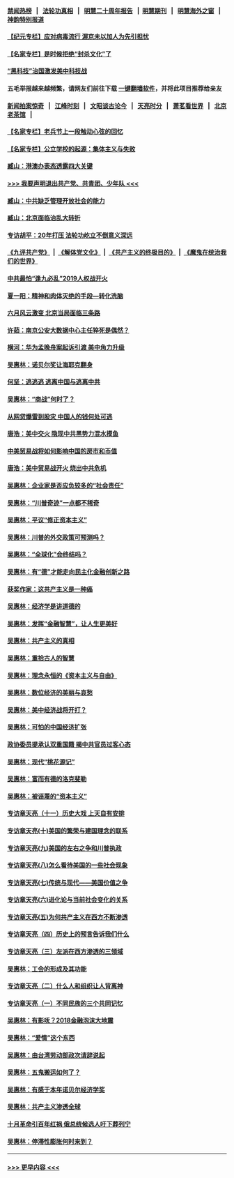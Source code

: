 #### [禁闻热榜](热点新闻.md?=0)  &nbsp;&nbsp;|&nbsp;&nbsp; [法轮功真相](https://github.com/gfw-breaker/truth/blob/master/README.md?=0) &nbsp;&nbsp;|&nbsp;&nbsp; [明慧二十周年报告](https://github.com/gfw-breaker/mh-reports/blob/master/README.md?=0) &nbsp;&nbsp;|&nbsp;&nbsp;[明慧期刊](https://github.com/gfw-breaker/mh-qikan) &nbsp;&nbsp;|&nbsp;&nbsp; [明慧海外之窗](https://github.com/gfw-breaker/mh-news/blob/master/README.md?=0) &nbsp;&nbsp;|&nbsp;&nbsp; [神韵特别报道](https://github.com/gfw-breaker/mh-news/blob/master/shenyun.md?=0)
#### [【纪元专栏】应对病毒流行 渥京未以加人为先引担忧](../pages/nsc423/n11875714.md?t=02240731) 
#### [【名家专栏】是时候拒绝“封杀文化”了](../pages/nsc423/n11814093.md?t=02240731) 
#### [“黑科技”治国激发美中科技战](../pages/nsc423/n11638056.md?t=02240731) 
#### 五毛举报越来越频繁，请网友们前往下载 [一键翻墙软件](https://github.com/gfw-breaker/ssr-accounts)，并将此项目推荐给亲友
#### [新闻拍案惊奇](https://github.com/gfw-breaker/banned-news/blob/master/pages/link4.md) &nbsp;&nbsp;|&nbsp;&nbsp; [江峰时刻](https://github.com/gfw-breaker/banned-news/blob/master/pages/link4.md) &nbsp;&nbsp;|&nbsp;&nbsp; [文昭谈古论今](https://github.com/gfw-breaker/banned-news/blob/master/pages/link4.md) &nbsp;&nbsp;|&nbsp;&nbsp; [天亮时分](https://github.com/gfw-breaker/banned-news/blob/master/pages/link4.md) &nbsp;&nbsp;|&nbsp;&nbsp; [萧茗看世界](https://github.com/gfw-breaker/banned-news/blob/master/pages/link4.md) &nbsp;&nbsp;|&nbsp;&nbsp; [北京老茶馆](https://github.com/gfw-breaker/banned-news/blob/master/pages/link4.md) &nbsp;&nbsp;|&nbsp;&nbsp; 
#### [【名家专栏】老兵节上一段触动心弦的回忆](../pages/nsc423/n11646016.md?t=02240731) 
#### [【名家专栏】公立学校的起源：集体主义与失败](../pages/nsc423/n11601833.md?t=02240731) 
#### [臧山：港澳办表态透露四大关键](../pages/nsc423/n11421628.md?t=02240731) 
#### [>>> 我要声明退出共产党、共青团、少年队 <<<](https://github.com/begood0513/goodnews/blob/master/quit/letter.md) 
#### [臧山：中共缺乏管理开放社会的能力](../pages/nsc423/n11407457.md?t=02240731) 
#### [臧山：北京面临治乱大转折](../pages/nsc423/n11406895.md?t=02240731) 
#### [专访胡平：20年打压 法轮功屹立不倒意义深远](../pages/nsc423/n11398800.md?t=02240731) 
#### [《九评共产党》](https://github.com/begood0513/9ping.md/blob/master/README.md) &nbsp;|&nbsp; [《解体党文化》](../../../../jtdwh.md/blob/master/README.md)  &nbsp;|&nbsp; [《共产主义的终极目的》](../../../../gczydzjmd.md/blob/master/README.md) &nbsp;|&nbsp; [《魔鬼在统治我们的世界》](../../../../mgztzwmdsj.md/blob/master/README.md) 
#### [中共最怕“逢九必乱”2019人权战开火](../pages/nsc423/n11385248.md?t=02240731) 
#### [夏一阳：精神和肉体灭绝的手段—转化洗脑](../pages/nsc423/n11368250.md?t=02240731) 
#### [六月风云激变 北京当局面临三条路](../pages/nsc423/n11313668.md?t=02240731) 
#### [许茹：南京公安大数据中心主任猝死是偶然？](../pages/nsc423/n11064744.md?t=02240731) 
#### [横河：华为孟晚舟案起诉引渡 美中角力升级](../pages/nsc423/n11027230.md?t=02240731) 
#### [吴惠林：诺贝尔奖让海耶克翻身](../pages/nsc423/n10890049.md?t=02240731) 
#### [何坚：逃逃逃 逃离中国与逃离中共](../pages/nsc423/n10592891.md?t=02240731) 
#### [吴惠林：“商战”何时了？](../pages/nsc423/n10573558.md?t=02240731) 
#### [从网贷爆雷到股灾 中国人的钱何处可逃](../pages/nsc423/n10572800.md?t=02240731) 
#### [唐浩：美中交火 隐现中共黑势力混水摸鱼](../pages/nsc423/n10544040.md?t=02240731) 
#### [中美贸易战将如何影响中国的房市和币值](../pages/nsc423/n10543697.md?t=02240731) 
#### [唐浩：美中贸易战开火 烧出中共危机](../pages/nsc423/n10540126.md?t=02240731) 
#### [吴惠林：企业家是否应负较多的“社会责任”](../pages/nsc423/n10535022.md?t=02240731) 
#### [吴惠林：“川普奇迹”一点都不稀奇](../pages/nsc423/n10512808.md?t=02240731) 
#### [吴惠林：平议“修正资本主义”](../pages/nsc423/n10495724.md?t=02240731) 
#### [吴惠林：川普的外交政策可预测吗？](../pages/nsc423/n10462387.md?t=02240731) 
#### [吴惠林：“全球化”会终结吗？](../pages/nsc423/n10452838.md?t=02240731) 
#### [吴惠林：有“德”才能走向民主化金融创新之路](../pages/nsc423/n10432292.md?t=02240731) 
#### [获奖作家：这共产主义是一种癌](../pages/nsc423/n10431541.md?t=02240731) 
#### [吴惠林：经济学是讲道德的](../pages/nsc423/n10398014.md?t=02240731) 
#### [吴惠林：发挥“金融智慧”，让人生更美好](../pages/nsc423/n10375019.md?t=02240731) 
#### [吴惠林：共产主义的真相](../pages/nsc423/n10351394.md?t=02240731) 
#### [吴惠林：重拾古人的智慧](../pages/nsc423/n10337691.md?t=02240731) 
#### [吴惠林：理念永恒的《资本主义与自由》](../pages/nsc423/n10316274.md?t=02240731) 
#### [吴惠林：数位经济的美丽与哀愁](../pages/nsc423/n10292946.md?t=02240731) 
#### [吴惠林：美中经济战将开打？](../pages/nsc423/n10258825.md?t=02240731) 
#### [吴惠林：可怕的中国经济扩张](../pages/nsc423/n10219147.md?t=02240731) 
#### [政协委员提承认双重国籍 揭中共官员过客心态](../pages/nsc423/n10208809.md?t=02240731) 
#### [吴惠林：现代“桃花源记”](../pages/nsc423/n10185234.md?t=02240731) 
#### [吴惠林：富而有德的洛克斐勒](../pages/nsc423/n10142264.md?t=02240731) 
#### [吴惠林：被诬蔑的“资本主义”](../pages/nsc423/n10124816.md?t=02240731) 
#### [专访章天亮（十一）历史大戏 上天自有安排](../pages/nsc423/n10094905.md?t=02240731) 
#### [专访章天亮(十)美国的繁荣与建国理念的联系](../pages/nsc423/n10094899.md?t=02240731) 
#### [专访章天亮(九)美国的左右之争和川普执政](../pages/nsc423/n10094889.md?t=02240731) 
#### [专访章天亮(八)怎么看待美国的一些社会现象](../pages/nsc423/n10094857.md?t=02240731) 
#### [专访章天亮(七)传统与现代——美国价值之争](../pages/nsc423/n10093140.md?t=02240731) 
#### [专访章天亮(六)进化论与当前社会变化的关系](../pages/nsc423/n10092036.md?t=02240731) 
#### [专访章天亮(五)为何共产主义在西方不断渗透](../pages/nsc423/n10083620.md?t=02240731) 
#### [专访章天亮（四）历史上的预言告诉我们什么](../pages/nsc423/n10083606.md?t=02240731) 
#### [专访章天亮（三）左派在西方渗透的三领域](../pages/nsc423/n10081115.md?t=02240731) 
#### [吴惠林：工会的形成及其功能](../pages/nsc423/n10080633.md?t=02240731) 
#### [专访章天亮（二）什么人和组织让人背离神](../pages/nsc423/n10076637.md?t=02240731) 
#### [专访章天亮（一）不同民族的三个共同记忆](../pages/nsc423/n10074188.md?t=02240731) 
#### [吴惠林：有影呒？2018金融泡沫大地震](../pages/nsc423/n10040534.md?t=02240731) 
#### [吴惠林：“爱情”这个东西](../pages/nsc423/n10019423.md?t=02240731) 
#### [吴惠林：由台湾劳动部政次请辞说起](../pages/nsc423/n9979679.md?t=02240731) 
#### [吴惠林：五鬼搬运如何了？](../pages/nsc423/n9925338.md?t=02240731) 
#### [吴惠林：有感于本年诺贝尔经济学奖](../pages/nsc423/n9871883.md?t=02240731) 
#### [吴惠林：共产主义渗透全球](../pages/nsc423/n9812748.md?t=02240731) 
#### [十月革命引百年红祸 俄总统候选人吁下葬列宁](../pages/nsc423/n9810182.md?t=02240731) 
#### [吴惠林：停滞性膨胀何时来到？](../pages/nsc423/n9764136.md?t=02240731) 

----
#### [ >>> 更早内容 <<< ](../indexes/nsc423-earlier.md)
